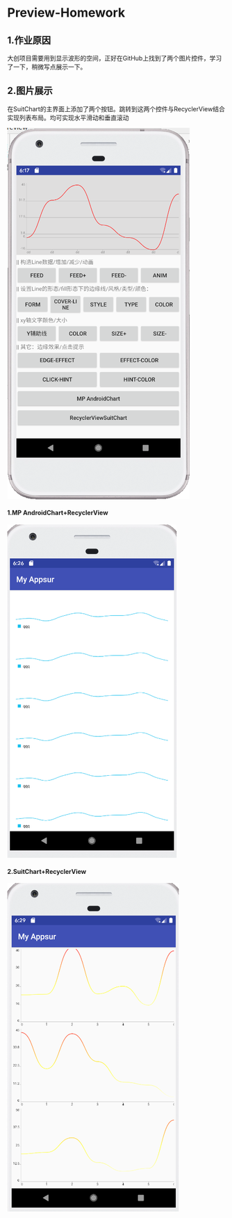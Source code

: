 # Preview-Homework
## 1.作业原因
大创项目需要用到显示波形的空间，正好在GitHub上找到了两个图片控件，学习了一下，稍微写点展示一下。
## 2.图片展示
在SuitChart的主界面上添加了两个按钮。跳转到这两个控件与RecyclerView结合实现列表布局。均可实现水平滑动和垂直滚动

![](2019-08-05-14-18-11.png)
#### 1.MP AndroidChart+RecyclerView
![](2019-08-05-14-26-37.png)
#### 2.SuitChart+RecyclerView
![](2019-08-05-14-30-08.png)